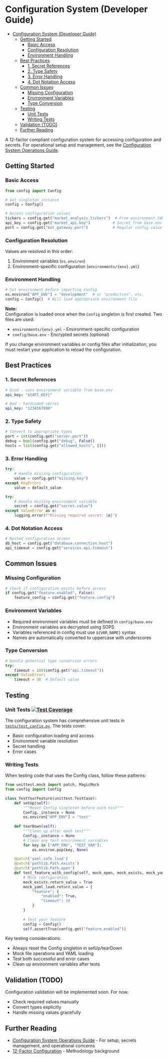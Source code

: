 # Configuration System (Developer Guide)

- [Configuration System (Developer Guide)](#configuration-system-developer-guide)
  - [Getting Started](#getting-started)
    - [Basic Access](#basic-access)
    - [Configuration Resolution](#configuration-resolution)
    - [Environment Handling](#environment-handling)
  - [Best Practices](#best-practices)
    - [1. Secret References](#1-secret-references)
    - [2. Type Safety](#2-type-safety)
    - [3. Error Handling](#3-error-handling)
    - [4. Dot Notation Access](#4-dot-notation-access)
  - [Common Issues](#common-issues)
    - [Missing Configuration](#missing-configuration)
    - [Environment Variables](#environment-variables)
    - [Type Conversion](#type-conversion)
  - [Testing](#testing)
    - [Unit Tests ](#unit-tests-)
    - [Writing Tests](#writing-tests)
  - [Validation (TODO)](#validation-todo)
  - [Further Reading](#further-reading)

A 12-factor compliant configuration system for accessing configuration and secrets. For operational setup and management, see the [Configuration System Operations Guide](../../config/README.md).

## Getting Started

### Basic Access
```python
from config import Config

# Get singleton instance
config = Config()

# Access configuration values
tickers = config.get("market_analysis.tickers")  # From environment YAML
api_key = config.get("market_api.key")          # Secret from base.env
port = config.get("bot_gateway.port")           # Regular config value
```

### Configuration Resolution
Values are resolved in this order:
1. Environment variables (`os.environ`)
2. Environment-specific configuration (`environments/{env}.yml`)

### Environment Handling
```python
# Set environment before importing Config
os.environ["APP_ENV"] = "development"  # or "production", etc.
config = Config()  # Will load appropriate environment file
```

**Note:**  
Configuration is loaded once when the `Config` singleton is first created.
Two files are used:
- `environments/{env}.yml` - Environment-specific configuration
- `config/base.env` - Encrypted secrets (optional)

If you change environment variables or config files after initialization, you must restart your application to reload the configuration.

## Best Practices

### 1. Secret References
```yaml
# Good - uses environment variable from base.env
api_key: "${API_KEY}"

# Bad - hardcoded secret
api_key: "1234567890"
```

### 2. Type Safety
```python
# Convert to appropriate types
port = int(config.get("server.port"))
debug = bool(config.get("debug", False))
hosts = list(config.get("allowed_hosts", []))
```

### 3. Error Handling
```python
try:
    # Handle missing configuration
    value = config.get("missing.key")
except KeyError:
    value = default_value

try:
    # Handle missing environment variable
    secret = config.get("secret.value")
except ValueError as e:
    logging.error(f"Missing required secret: {e}")
```

### 4. Dot Notation Access
```python
# Nested configuration access
db_host = config.get("database.connection.host")
api_timeout = config.get("services.api.timeout")
```

## Common Issues

### Missing Configuration
```python
# Check if configuration exists before access
if config.get("feature.enabled", False):
    feature_config = config.get("feature.config")
```

### Environment Variables
- Required environment variables must be defined in `config/base.env`
- Environment variables are decrypted using SOPS
- Variables referenced in config must use `${VAR_NAME}` syntax
- Names are automatically converted to uppercase with underscores

### Type Conversion
```python
# Handle potential type conversion errors
try:
    timeout = int(config.get("api.timeout"))
except ValueError:
    timeout = 30  # Default value
```

## Testing

### Unit Tests [![Test Coverage](https://github.com/MoiKeyboard/moi-bkr/actions/workflows/unit-test.yml/badge.svg)](https://github.com/MoiKeyboard/moi-bkr/actions/workflows/unit-test.yml)
The configuration system has comprehensive unit tests in [`tests/test_config.py`](../../tests/test_config.py). The tests cover:
- Basic configuration loading and access
- Environment variable resolution
- Secret handling
- Error cases

### Writing Tests
When testing code that uses the Config class, follow these patterns:

```python
from unittest.mock import patch, MagicMock
from config import Config

class TestYourFeature(unittest.TestCase):
    def setUp(self):
        """Reset Config singleton before each test"""
        Config._instance = None
        os.environ["APP_ENV"] = "test"
    
    def tearDown(self):
        """Clean up after each test"""
        Config._instance = None
        # Clean any test environment variables
        for key in ["APP_ENV", "TEST_VAR"]:
            os.environ.pop(key, None)

    @patch('yaml.safe_load')
    @patch('pathlib.Path.exists')
    @patch('pathlib.Path.open')
    def test_feature_with_config(self, mock_open, mock_exists, mock_yaml_load):
        # Mock configuration
        mock_exists.return_value = True
        mock_yaml_load.return_value = {
            "feature": {
                "enabled": True,
                "timeout": 30
            }
        }
        
        # Test your feature
        config = Config()
        self.assertTrue(config.get("feature.enabled"))
```

Key testing considerations:
- Always reset the Config singleton in setUp/tearDown
- Mock file operations and YAML loading
- Test both successful and error cases
- Clean up environment variables after tests

## Validation (TODO)
Configuration validation will be implemented soon. For now:
- Check required values manually
- Convert types explicitly
- Handle missing values gracefully

## Further Reading
- [Configuration System Operations Guide](../../config/README.md) - For setup, secrets management, and operational concerns
- [12-Factor Configuration](https://12factor.net/config) - Methodology background
